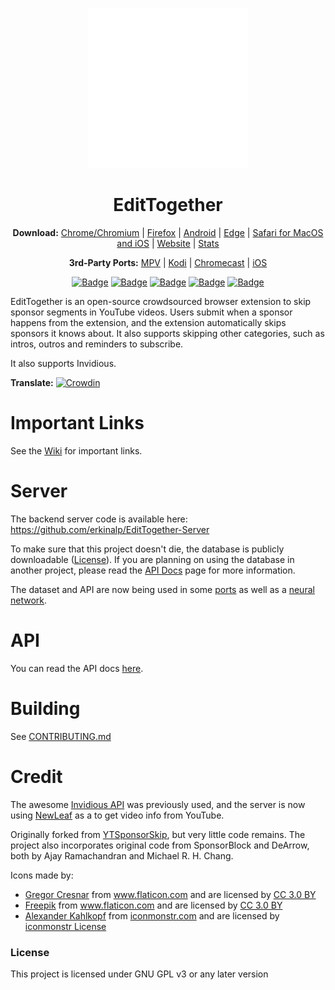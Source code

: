 <p align="center">
  <a href="https://github.com/erkinalp/EditTogether"><img src="public/icons/pencil.svg" alt="Logo" width="256" height="256"></img></a>

  <br/>
</p>

<h1 align="center">EditTogether</h1>

<p align="center">
  <b>Download:</b>
  <a href="https://chrome.google.com/webstore/detail/mnjggcdmjocbbbhaepdhchncahnbgone">Chrome/Chromium</a> |
  <a href="https://addons.mozilla.org/addon/edittogether/?src=external-github">Firefox</a> |
  <a href="https://github.com/erkinalp/EditTogether/wiki/Android">Android</a> |
  <a href="https://github.com/erkinalp/EditTogether/wiki/Edge">Edge</a> |
  <a href="https://github.com/erkinalp/EditTogether/wiki/Safari">Safari for MacOS and iOS</a> |
  <a href="https://github.com/erkinalp/EditTogether">Website</a> |
  <a href="https://github.com/erkinalp/EditTogether">Stats</a>
</p>

<p align="center">
  <b>3rd-Party Ports:</b>
  <a href="https://github.com/erkinalp/EditTogether/wiki/3rd-Party-Ports#mpv-media-player">MPV</a> |
  <a href="https://github.com/erkinalp/EditTogether/wiki/3rd-Party-Ports#kodi">Kodi</a> |
  <a href="https://github.com/erkinalp/EditTogether/wiki/3rd-Party-Ports#Chromecast">Chromecast</a> |
  <a href="https://github.com/erkinalp/EditTogether/wiki/3rd-Party-Ports#ios">iOS</a>
</p>

<p align="center">
    <a href="https://addons.mozilla.org/addon/edittogether/?src=external-github"><img src="https://img.shields.io/amo/users/edittogether?label=Firefox%20Users" alt="Badge"></img></a>
    <a href="https://chrome.google.com/webstore/detail/mnjggcdmjocbbbhaepdhchncahnbgone"><img src="https://img.shields.io/chrome-web-store/users/mnjggcdmjocbbbhaepdhchncahnbgone?label=Chrome%20Users" alt="Badge"></img></a>
    <a href="https://github.com/erkinalp/EditTogether"><img src="https://img.shields.io/badge/dynamic/json?label=Submissions&query=totalSubmissions&suffix=%20segments&url=http%3A%2F%2Fsponsor.ajay.app%2Fapi%2FgetTotalStats&color=darkred" alt="Badge"></img></a>
    <a href="https://github.com/erkinalp/EditTogether"><img src="https://img.shields.io/badge/dynamic/json?label=Active%20Users&query=apiUsers&url=http%3A%2F%2Fsponsor.ajay.app%2Fapi%2FgetTotalStats&color=darkblue" alt="Badge"></img></a>
    <a href="https://github.com/erkinalp/EditTogether"><img src="https://img.shields.io/badge/dynamic/json?label=Time%20Saved%20From%20Skips&query=daysSaved&url=http%3A%2F%2Fsponsor.ajay.app%2Fapi%2FgetDaysSavedFormatted&color=darkgreen&suffix=%20days" alt="Badge"></img></a>
</p>



EditTogether is an open-source crowdsourced browser extension to skip sponsor segments in YouTube videos. Users submit when a sponsor happens from the extension, and the extension automatically skips sponsors it knows about. It also supports skipping other categories, such as intros, outros and reminders to subscribe.

It also supports Invidious.

**Translate:** [![Crowdin](https://badges.crowdin.net/edittogether/localized.svg)](https://crowdin.com/project/edittogether)

# Important Links

See the [Wiki](https://github.com/erkinalp/EditTogether/wiki) for important links.

# Server

The backend server code is available here: https://github.com/erkinalp/EditTogether-Server

To make sure that this project doesn't die, the database is publicly downloadable ([License](https://github.com/erkinalp/EditTogether/wiki/Database-and-API-License)). If you are planning on using the database in another project, please read the [API Docs](https://github.com/erkinalp/EditTogether/wiki/API_Docs) page for more information.

The dataset and API are now being used in some [ports](https://github.com/erkinalp/EditTogether/wiki/3rd-Party-Ports) as well as a [neural network](https://github.com/andrewzlee/NeuralBlock).

# API

You can read the API docs [here](https://github.com/erkinalp/EditTogether/wiki/API_Docs).

# Building
See [CONTRIBUTING.md](CONTRIBUTING.md)

# Credit

The awesome [Invidious API](https://docs.invidious.io/) was previously used, and the server is now using [NewLeaf](https://git.sr.ht/~cadence/NewLeaf) as a to get video info from YouTube.

Originally forked from [YTSponsorSkip](https://github.com/NDevTK/YTSponsorSkip), but very little code remains.
The project also incorporates original code from SponsorBlock and DeArrow, both by Ajay Ramachandran and Michael R. H. Chang.

Icons made by:
* <a href="https://www.flaticon.com/authors/gregor-cresnar" title="Gregor Cresnar">Gregor Cresnar</a> from <a href="https://www.flaticon.com/" title="Flaticon">www.flaticon.com</a> and are licensed by <a href="https://creativecommons.org/licenses/by/3.0/" title="Creative Commons BY 3.0" target="_blank">CC 3.0 BY</a>
* <a href="https://www.flaticon.com/authors/freepik" title="Freepik">Freepik</a> from <a href="https://www.flaticon.com/" title="Flaticon">www.flaticon.com</a> and are licensed by <a href="https://creativecommons.org/licenses/by/3.0/" title="Creative Commons BY 3.0" target="_blank">CC 3.0 BY</a>
* <a href="https://iconmonstr.com/about/#creator">Alexander Kahlkopf</a> from <a href="https://iconmonstr.com/">iconmonstr.com</a> and are licensed by <a href="https://iconmonstr.com/license/">iconmonstr License</a>


### License

This project is licensed under GNU GPL v3 or any later version
